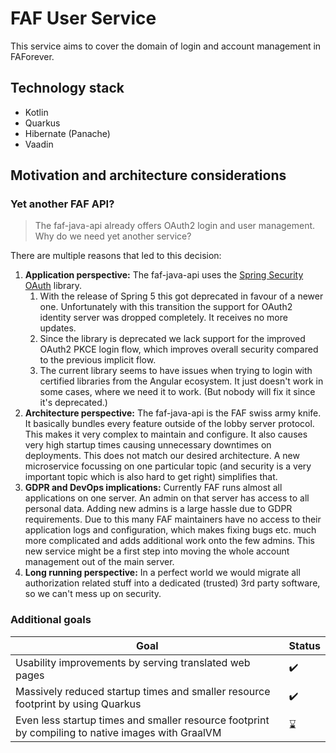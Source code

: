 # FAF User Service

This service aims to cover the domain of login and account management in FAForever.

## Technology stack

- Kotlin
- Quarkus
- Hibernate (Panache)
- Vaadin


## Motivation and architecture considerations

### Yet another FAF API?

> The faf-java-api already offers OAuth2 login and user management. Why do we need yet another service?

There are multiple reasons that led to this decision:

1. **Application perspective:** The faf-java-api uses the 
   [Spring Security OAuth](https://spring.io/projects/spring-security-oauth) library.
   1. With the release of Spring 5 this got deprecated in favour of a newer one. Unfortunately with this transition
   the support for OAuth2 identity server was dropped completely. It receives no more updates.
   1. Since the library is deprecated we lack support for the improved OAuth2 PKCE login flow, which improves overall
    security compared to the previous implicit flow.
   1. The current library seems to have issues when trying to login with certified libraries from the Angular ecosystem.
    It just doesn't work in some cases, where we need it to work. (But nobody will fix it since it's deprecated.)
2. **Architecture perspective:** The faf-java-api is the FAF swiss army knife. It basically bundles every feature 
   outside of the lobby server protocol. This makes it very complex to maintain and configure. It also causes very high 
   startup times causing unnecessary downtimes on deployments. This does not match our desired architecture.
   A new microservice focussing on one particular topic (and security is a very important topic which is also hard to get 
   right) simplifies that.
3. **GDPR and DevOps implications:** Currently FAF runs almost all applications on one server. An admin on that server 
   has access to all personal data. Adding new admins is a large hassle due to GDPR requirements. Due to this many
   FAF maintainers have no access to their application logs and configuration, which makes fixing bugs etc. much more 
   complicated and adds additional work onto the few admins. This new service might
   be a first step into moving the whole account management out of the main server.
4. **Long running perspective:** In a perfect world we would migrate all authorization related stuff into a dedicated 
   (trusted) 3rd party software, so we can't mess up on security.

### Additional goals

Goal | Status
---- | ------
Usability improvements by serving translated web pages | :heavy_check_mark:
Massively reduced startup times and smaller resource footprint by using Quarkus | :heavy_check_mark:	
Even less startup times and smaller resource footprint by compiling to native images with GraalVM | :hourglass:	
